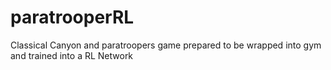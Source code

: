 # paratrooperRL
Classical Canyon and paratroopers game prepared to be wrapped into gym and trained into a RL Network
